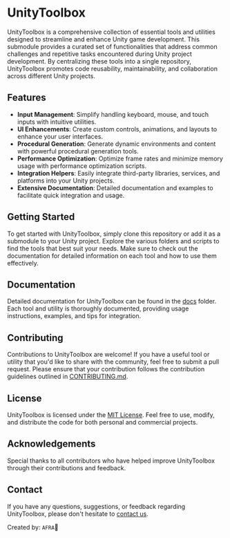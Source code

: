 # UnityToolbox

UnityToolbox is a comprehensive collection of essential tools and utilities designed to streamline and enhance Unity game development. This submodule provides a curated set of functionalities that address common challenges and repetitive tasks encountered during Unity project development. By centralizing these tools into a single repository, UnityToolbox promotes code reusability, maintainability, and collaboration across different Unity projects.

## Features

- **Input Management**: Simplify handling keyboard, mouse, and touch inputs with intuitive utilities.
- **UI Enhancements**: Create custom controls, animations, and layouts to enhance your user interfaces.
- **Procedural Generation**: Generate dynamic environments and content with powerful procedural generation tools.
- **Performance Optimization**: Optimize frame rates and minimize memory usage with performance optimization scripts.
- **Integration Helpers**: Easily integrate third-party libraries, services, and platforms into your Unity projects.
- **Extensive Documentation**: Detailed documentation and examples to facilitate quick integration and usage.

## Getting Started

To get started with UnityToolbox, simply clone this repository or add it as a submodule to your Unity project. Explore the various folders and scripts to find the tools that best suit your needs. Make sure to check out the documentation for detailed information on each tool and how to use them effectively.

## Documentation

Detailed documentation for UnityToolbox can be found in the [docs](docs) folder. Each tool and utility is thoroughly documented, providing usage instructions, examples, and tips for integration.

## Contributing

Contributions to UnityToolbox are welcome! If you have a useful tool or utility that you'd like to share with the community, feel free to submit a pull request. Please ensure that your contribution follows the contribution guidelines outlined in [CONTRIBUTING.md](CONTRIBUTING.md).

## License

UnityToolbox is licensed under the [MIT License](LICENSE). Feel free to use, modify, and distribute the code for both personal and commercial projects.

## Acknowledgements

Special thanks to all contributors who have helped improve UnityToolbox through their contributions and feedback.

## Contact

If you have any questions, suggestions, or feedback regarding UnityToolbox, please don't hesitate to [contact us](mailto:your-email@example.com).



Created by: `AFRA`🍁

